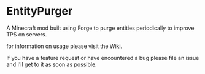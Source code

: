 # EntityPurger
A Minecraft mod built using Forge to purge entities periodically to improve TPS on servers.

for information on usage please visit the Wiki.

If you have a feature request or have encountered a bug please file an issue and I'll get to it as soon as possible.
